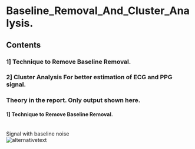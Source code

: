 # Baseline_Removal_And_Cluster_Analysis.
## Contents<br>
### 1] Technique to Remove Baseline Removal.<br>
### 2] Cluster Analysis For better estimation of ECG and PPG signal.<br>
### Theory in the report. Only output shown here.
#### 1] Technique to Remove Baseline Removal.
<br>Signal with baseline noise<br>
![alternativetext](https://github.com/waranyoghes/baseline_removal_and_cluster_analysis/blob/main/img/baseline_nosie.png)




